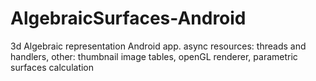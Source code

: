 # AlgebraicSurfaces-Android
3d Algebraic representation Android app. 
async resources: threads and handlers, 
other: thumbnail image tables, openGL renderer, parametric surfaces calculation
